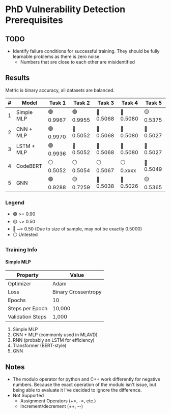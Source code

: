 # PhD Vulnerability Detection Prerequisites

## TODO
* Identify failure conditions for successful training. They should be fully learnable problems as there is zero noise.
    * Numbers that are close to each other are misidentified

## Results

Metric is binary accuracy, all datasets are balanced.

| # | Model       | Task 1    | Task 2     | Task 3    | Task 4     | Task 5    |
|---|-------------|-----------|------------|-----------|------------|-----------|
| 1 | Simple MLP  | 🟢 0.9967 | 🟢 0.9955 | 🔴 0.5068 | 🔴 0.5080 | 🟡 0.5375 |
| 2 | CNN + MLP   | 🟢 0.9970 | 🔴 0.5052 | 🔴 0.5068 | 🔴 0.5080 | 🔴 0.5027 |
| 3 | LSTM + MLP  | 🟢 0.9936 | 🔴 0.5052 | 🔴 0.5068 | 🔴 0.5080 | 🔴 0.5027 |
| 4 | CodeBERT    | ⚪ 0.5052 | ⚪ 0.5054 | ⚪ 0.5067 | ⚪ 0.xxxx | 🔴 0.5049 |
| 5 | GNN         | 🟢 0.9288 | 🟡 0.7259 | 🔴 0.5038 | 🔴 0.5026 | 🟡 0.5365 |

### Legend
* 🟢 >= 0.90
* 🟡 ~> 0.50
* 🔴 ~= 0.50 (Due to size of sample, may not be exactly 0.5000)
* ⚪ Untested


### Training Info
#### Simple MLP
| Property         | Value               |
|------------------|---------------------|
| Optimizer        | Adam                |
| Loss             | Binary Crossentropy |
| Epochs           | 10                  |
| Steps per Epoch  | 10,000              |
| Validation Steps | 1,000               |

1. Simple MLP
2. CNN + MLP (commonly used in MLAVD)
3. RNN (probably an LSTM for efficiency)
4. Transformer (BERT-style)
5. GNN


## Notes
* The modulo operator for python and C++ work differently for negative numbers. Because the exact operation of the modulo isn't issue, but being able to evaluate it I've decided to ignore the difference.
* Not Supported
    * Assignment Operators (+=, -=, etc.)
    * Increment/decrement (++, --)


